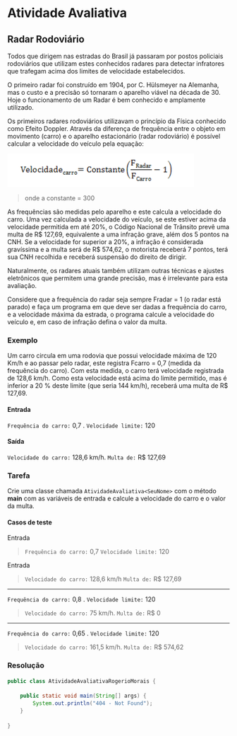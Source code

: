 # Atividade Avaliativa

## Radar Rodoviário

Todos que dirigem nas estradas do Brasil já passaram por postos policiais rodoviários que utilizam estes conhecidos radares para detectar infratores que trafegam acima dos limites de velocidade estabelecidos.

O primeiro radar foi construído em 1904, por C. Hülsmeyer na Alemanha, mas o custo e a precisão só tornaram o aparelho viável na década de 30. Hoje o funcionamento de um Radar é bem conhecido e amplamente utilizado.

Os primeiros radares rodoviários utilizavam o princípio da Física conhecido como Efeito Doppler. Através da diferença de frequência entre o objeto em movimento (carro) e o aparelho estacionário (radar rodoviário) é possível calcular a velocidade do veículo pela equação:

![Fórmula {w=62}](imagens/005-atividade-avaliativa/formula.png)

> onde a constante = 300

As frequências são medidas pelo aparelho e este calcula a velocidade do carro.
Uma vez calculada a velocidade do veículo, se este estiver acima da velocidade permitida em até 20%, o Código Nacional de Trânsito prevê uma multa de R$ 127,69, equivalente a uma infração grave, além dos 5 pontos na CNH. Se a velocidade for superior a 20%, a infração é considerada gravíssima e a multa será de R$ 574,62, o motorista receberá 7 pontos, terá sua CNH recolhida e receberá suspensão do direito de dirigir.

Naturalmente, os radares atuais também utilizam outras técnicas e ajustes eletrônicos que permitem uma grande precisão, mas é irrelevante para esta avaliação.

Considere que a frequência do radar seja sempre Fradar = 1 (o radar está parado) e faça um programa em que deve ser dadas a frequência do carro, e a velocidade máxima da estrada, o programa calcule a velocidade do veículo e, em caso de infração defina o valor da multa.


### Exemplo

Um carro circula em uma rodovia que possui velocidade máxima de 120 Km/h e ao passar pelo radar, este registra Fcarro = 0,7 (medida da frequência do carro). Com esta medida, o carro terá velocidade registrada de 128,6 km/h. Como esta velocidade está acima do limite permitido, mas é inferior a 20 % deste limite (que seria 144 km/h), receberá uma multa de R$ 127,69.


#### Entrada
`Frequência do carro:` 0,7  .
`Velocidade limite:` 120


#### Saída
`Velocidade do carro:` 128,6 km/h.
`Multa de:` R$ 127,69


### Tarefa

Crie uma classe chamada `AtividadeAvaliativa<SeuNome>` com o método **main** com as variáveis de entrada e calcule a velocidade do carro e o valor da multa.


#### Casos de teste

Entrada
> `Frequência do carro:` 0,7
> `Velocidade limite:` 120

Entrada
> `Velocidade do carro:` 128,6 km/h
> `Multa de:` R$ 127,69

--------------------------------------------

`Frequência do carro:` 0,8  .
`Velocidade limite:`	120
> `Velocidade do carro:` 75 km/h.
> `Multa de:` R$ 0

--------------------------------------------

`Frequência do carro:` 0,65  .
`Velocidade limite:`	120
> `Velocidade do carro:` 161,5 km/h.
> `Multa de:` R$ 574,62


### Resolução

``` java
public class AtividadeAvaliativaRogerioMorais {
	
	public static void main(String[] args) {
		System.out.println("404 - Not Found");
	}

}

```


